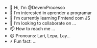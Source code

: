 - 👋 Hi, I’m @DevemProcesso
- 👀 I’m interested in aprender a programar
- 🌱 I’m currently learning Frntend com JS
- 💞️ I’m looking to collaborate on ...
- 📫 How to reach me ...
- 😄 Pronouns: Lari, Lepa, Lay...
- ⚡ Fun fact: ...

<!---
DevemProcesso/DevemProcesso is a ✨ special ✨ repository because its `README.md` (this file) appears on your GitHub profile.
You can click the Preview link to take a look at your changes.
--->
